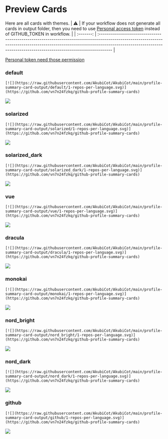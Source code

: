 
# Preview Cards

Here are all cards with themes.
| :warning: | If your workflow does not generate all cards in output folder, then you need to use [Personal access token](https://docs.github.com/en/actions/configuring-and-managing-workflows/creating-and-storing-encrypted-secrets) instead of GITHUB_TOKEN in workflow. |
| :-------: | :------------------------------------------------------------------------------------------------------------------------------------------------------------------------------------------------------------------------------------------------ |

[Personal token need those permission](https://github.com/vn7n24fzkq/github-profile-summary-cards/wiki/Personal-access-token-permissions)


### default


```
[![](https://raw.githubusercontent.com/AkubiCot/AkubiCot/main/profile-summary-card-output/default/1-repos-per-language.svg)](https://github.com/vn7n24fzkq/github-profile-summary-cards)
```
![](https://raw.githubusercontent.com/AkubiCot/AkubiCot/main/profile-summary-card-output/default/1-repos-per-language.svg)


### solarized


```
[![](https://raw.githubusercontent.com/AkubiCot/AkubiCot/main/profile-summary-card-output/solarized/1-repos-per-language.svg)](https://github.com/vn7n24fzkq/github-profile-summary-cards)
```
![](https://raw.githubusercontent.com/AkubiCot/AkubiCot/main/profile-summary-card-output/solarized/1-repos-per-language.svg)


### solarized_dark


```
[![](https://raw.githubusercontent.com/AkubiCot/AkubiCot/main/profile-summary-card-output/solarized_dark/1-repos-per-language.svg)](https://github.com/vn7n24fzkq/github-profile-summary-cards)
```
![](https://raw.githubusercontent.com/AkubiCot/AkubiCot/main/profile-summary-card-output/solarized_dark/1-repos-per-language.svg)


### vue


```
[![](https://raw.githubusercontent.com/AkubiCot/AkubiCot/main/profile-summary-card-output/vue/1-repos-per-language.svg)](https://github.com/vn7n24fzkq/github-profile-summary-cards)
```
![](https://raw.githubusercontent.com/AkubiCot/AkubiCot/main/profile-summary-card-output/vue/1-repos-per-language.svg)


### dracula


```
[![](https://raw.githubusercontent.com/AkubiCot/AkubiCot/main/profile-summary-card-output/dracula/1-repos-per-language.svg)](https://github.com/vn7n24fzkq/github-profile-summary-cards)
```
![](https://raw.githubusercontent.com/AkubiCot/AkubiCot/main/profile-summary-card-output/dracula/1-repos-per-language.svg)


### monokai


```
[![](https://raw.githubusercontent.com/AkubiCot/AkubiCot/main/profile-summary-card-output/monokai/1-repos-per-language.svg)](https://github.com/vn7n24fzkq/github-profile-summary-cards)
```
![](https://raw.githubusercontent.com/AkubiCot/AkubiCot/main/profile-summary-card-output/monokai/1-repos-per-language.svg)


### nord_bright


```
[![](https://raw.githubusercontent.com/AkubiCot/AkubiCot/main/profile-summary-card-output/nord_bright/1-repos-per-language.svg)](https://github.com/vn7n24fzkq/github-profile-summary-cards)
```
![](https://raw.githubusercontent.com/AkubiCot/AkubiCot/main/profile-summary-card-output/nord_bright/1-repos-per-language.svg)


### nord_dark


```
[![](https://raw.githubusercontent.com/AkubiCot/AkubiCot/main/profile-summary-card-output/nord_dark/1-repos-per-language.svg)](https://github.com/vn7n24fzkq/github-profile-summary-cards)
```
![](https://raw.githubusercontent.com/AkubiCot/AkubiCot/main/profile-summary-card-output/nord_dark/1-repos-per-language.svg)


### github


```
[![](https://raw.githubusercontent.com/AkubiCot/AkubiCot/main/profile-summary-card-output/github/1-repos-per-language.svg)](https://github.com/vn7n24fzkq/github-profile-summary-cards)
```
![](https://raw.githubusercontent.com/AkubiCot/AkubiCot/main/profile-summary-card-output/github/1-repos-per-language.svg)

